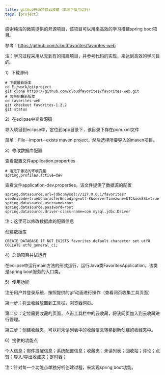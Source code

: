 ```yaml
---
title: github开源项目云收藏（本地下载与运行）
tags: [project]
---
```


感谢纯洁的微笑提供的开源项目，该项目可以用来高效的学习搭建spring boot项目。

参考：https://github.com/cloudfavorites/favorites-web

注：学习过程采用从无到有的搭建项目，并参考代码的实现，来达到高效的学习目的。

1）下载源码

```
# 下载最新版本
cd E:/work/gitproject
git clone https://github.com/cloudfavorites/favorites-web.git
# 切换到最新版本
cd favorites-web
git checkout favorites-1.2.2
git status
```

2）在eclipse中查看源码

导入项目到eclipse中，定位到app目录下，该目录下存在pom.xml文件

菜单：File--import--exists maven project，然后选择所要导入的maven项目。

3）修改数据库配置

查看配置文件application.properties

```
# 指定了激活的环境变量
spring.profiles.active=dev
```

查看文件application-dev.properties，该文件提供了数据源的配置

```
spring.datasource.url=jdbc:mysql://127.0.0.1/favorites?useUnicode=true&characterEncoding=utf-8&serverTimezone=UTC&useSSL=true
spring.datasource.username=root
spring.datasource.password=root
spring.datasource.driver-class-name=com.mysql.jdbc.Driver
```

注：这里可以修改数据库的配置信息

创建数据库

```
CREATE DATABASE IF NOT EXISTS favorites default character set utf8 COLLATE utf8_general_ci;
```

4）启动项目并试运行

在eclipse中运行main方法的形式运行，运行Java类FavoritesApplication，该类是spring boot服务的入口类。

5）使用功能

注册用户并登录系统，按照提供的gif动画进行操作（查看网页收集工具页面）

第一步：将云收藏放置到工具栏，浏览器网页。

第二步：定位需要收藏的页面，点击工具栏中的云收藏，将该网页加入到云收藏进行管理。

第三步：创建收藏夹，可以将未读列表中的收藏信息转移到新创建的收藏夹中。

6）提供的功能点

个人信息；邮件提醒信息；系统配置信息；收藏夹；未读列表；回收站；评论；点赞；导入/导出收藏夹；定时器；

注：针对每一个功能点单独分析创建过程，来实现spring boot功能。